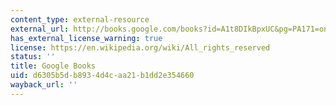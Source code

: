 ```yaml
---
content_type: external-resource
external_url: http://books.google.com/books?id=A1t8DIkBpxUC&pg=PA171=onepage
has_external_license_warning: true
license: https://en.wikipedia.org/wiki/All_rights_reserved
status: ''
title: Google Books
uid: d6305b5d-b893-4d4c-aa21-b1dd2e354660
wayback_url: ''
---
```

